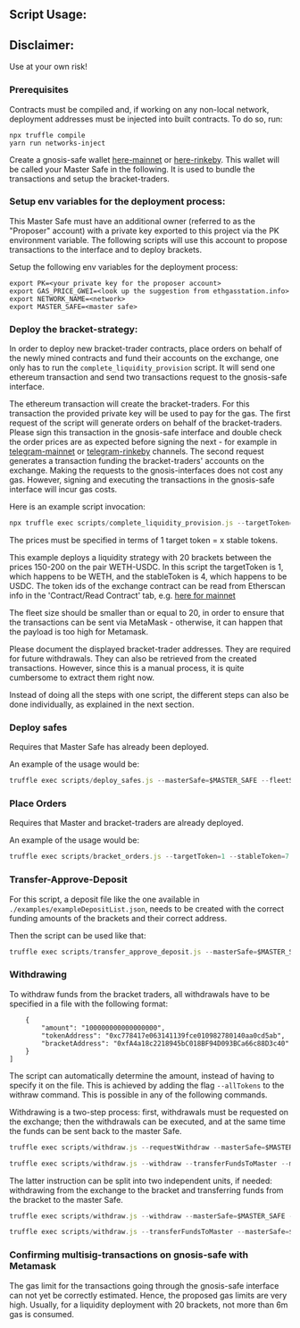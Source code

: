 ## Script Usage:

## Disclaimer:

Use at your own risk!

### Prerequisites

Contracts must be compiled and, if working on any non-local network, deployment addresses must be injected into built contracts.
To do so, run:

```
npx truffle compile
yarn run networks-inject
```

Create a gnosis-safe wallet [here-mainnet](https://gnosis-safe.io) or [here-rinkeby](https://rinkeby.gnosis-safe.io). This wallet will be called your Master Safe in the following. It is used to bundle the transactions and setup the bracket-traders.

### Setup env variables for the deployment process:

This Master Safe must have an additional owner (referred to as the "Proposer" account) with a private key exported to this project via the PK environment variable.
The following scripts will use this account to propose transactions to the interface and to deploy brackets.

Setup the following env variables for the deployment process:

```
export PK=<your private key for the proposer account>
export GAS_PRICE_GWEI=<look up the suggestion from ethgasstation.info>
export NETWORK_NAME=<network>
export MASTER_SAFE=<master safe>

```

### Deploy the bracket-strategy:

In order to deploy new bracket-trader contracts, place orders on behalf of the newly mined contracts and fund their accounts on the exchange, one only has to run the `complete_liquidity_provision` script.
It will send one ethereum transaction and send two transactions request to the gnosis-safe interface.

The ethereum transaction will create the bracket-traders. For this transaction the provided private key will be used to pay for the gas.
The first request of the script will generate orders on behalf of the bracket-traders.
Please sign this transaction in the gnosis-safe interface and double check the order prices are as expected before signing the next - for example in [telegram-mainnet](https://t.me/gnosis_protocol) or [telegram-rinkeby](https://t.me/gnosis_protocol_dev) channels.
The second request generates a transaction funding the bracket-traders' accounts on the exchange.
Making the requests to the gnosis-interfaces does not cost any gas. However, signing and executing the transactions in the gnosis-safe interface will incur gas costs.

Here is an example script invocation:

```js
npx truffle exec scripts/complete_liquidity_provision.js --targetToken=1 --stableToken=4 --lowestLimit=150 --highestLimit=200 --currentPrice=175 --masterSafe=$MASTER_SAFE --investmentTargetToken=10 --investmentStableToken=1000 --fleetSize=10 --network=$NETWORK_NAME
```

The prices must be specified in terms of 1 target token = x stable tokens.

This example deploys a liquidity strategy with 20 brackets between the prices 150-200 on the pair WETH-USDC.
In this script the targetToken is 1, which happens to be WETH, and the stableToken is 4, which happens to be USDC.
The token ids of the exchange contract can be read from Etherscan info in the 'Contract/Read Contract' tab, e.g. [here for mainnet](https://etherscan.io/address/0x6f400810b62df8e13fded51be75ff5393eaa841f)

The fleet size should be smaller than or equal to 20, in order to ensure that the transactions can be sent via MetaMask - otherwise, it can happen that the payload is too high for Metamask.

Please document the displayed bracket-trader addresses. They are required for future withdrawals. 
They can also be retrieved from the created transactions. However, since this is a manual process, it is quite cumbersome to extract them right now.

Instead of doing all the steps with one script, the different steps can also be done individually, as explained in the next section.

### Deploy safes

Requires that Master Safe has already been deployed.

An example of the usage would be:

```js
truffle exec scripts/deploy_safes.js --masterSafe=$MASTER_SAFE --fleetSize=20 --network=$NETWORK_NAME
```

### Place Orders

Requires that Master and bracket-traders are already deployed.

An example of the usage would be:

```js
truffle exec scripts/bracket_orders.js --targetToken=1 --stableToken=7 --currentPrice 270 --lowestLimit 240 --highestLimit 300 --masterSafe=$MASTER_SAFE --brackets=0xb947de73ADe9aBC6D57eb34B2CC2efd41f646636,0xfA4a18c2218945bC018BF94D093BCa66c88D3c40 --network=$NETWORK_NAME
```

### Transfer-Approve-Deposit

For this script, a deposit file like the one available in `./examples/exampleDepositList.json`, needs to be created with the correct funding amounts of the brackets and their correct address.

Then the script can be used like that:

```js
truffle exec scripts/transfer_approve_deposit.js --masterSafe=$MASTER_SAFE --depositFile="./examples/exampleDepositList.json" --network=$NETWORK_NAME
```

### Withdrawing

To withdraw funds from the bracket traders, all withdrawals have to be specified in a file with the following format:

```
    {
        "amount": "100000000000000000",
        "tokenAddress": "0xc778417e063141139fce010982780140aa0cd5ab",
        "bracketAddress": "0xfA4a18c2218945bC018BF94D093BCa66c88D3c40"
    }
]
```

The script can automatically determine the amount, instead of having to specify it on the file.
This is achieved by adding the flag `--allTokens` to the withraw command. This is possible in any of the following commands.

Withdrawing is a two-step process: first, withdrawals must be requested on the exchange; then the withdrawals can be executed, and at the same time the funds can be sent back to the master Safe.

```js
truffle exec scripts/withdraw.js --requestWithdraw --masterSafe=$MASTER_SAFE --withdrawals="./data/depositList.json" --network=$NETWORK_NAME
```

```js
truffle exec scripts/withdraw.js --withdraw --transferFundsToMaster --masterSafe=$MASTER_SAFE --withdrawals="./data/depositList.json" --network=$NETWORK_NAME
```

The latter instruction can be split into two independent units, if needed: withdrawing from the exchange to the bracket and transferring funds from the bracket to the master Safe.

```js
truffle exec scripts/withdraw.js --withdraw --masterSafe=$MASTER_SAFE --withdrawalsFromDepositFile="./data/depositList.json" --network=$NETWORK_NAME
```

```js
truffle exec scripts/withdraw.js --transferFundsToMaster --masterSafe=$MASTER_SAFE --withdrawalsFromDepositFile="./data/depositList.json" --network=$NETWORK_NAME
```

### Confirming multisig-transactions on gnosis-safe with Metamask

The gas limit for the transactions going through the gnosis-safe interface can not yet be correctly estimated. Hence, the proposed gas limits are very high. Usually, for a liquidity deployment with 20 brackets, not more than 6m gas is consumed.
